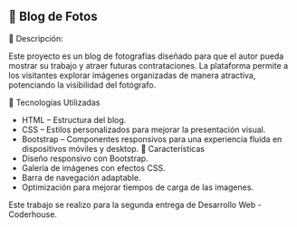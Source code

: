 ## 📸 Blog de Fotos

🌟 Descripción:

Este proyecto es un blog de fotografías diseñado para que el autor pueda mostrar su trabajo y atraer futuras contrataciones. La plataforma permite a los visitantes explorar imágenes organizadas de manera atractiva, potenciando la visibilidad del fotógrafo.

🚀 Tecnologías Utilizadas

- HTML – Estructura del blog.
- CSS – Estilos personalizados para mejorar la presentación visual.
- Bootstrap – Componentes responsivos para una experiencia fluida en dispositivos móviles y desktop.
  🎨 Características
- Diseño responsivo con Bootstrap.
- Galería de imágenes con efectos CSS.
- Barra de navegación adaptable.
- Optimización para mejorar tiempos de carga de las imagenes.

Este trabajo se realizo para la segunda entrega de Desarrollo Web - Coderhouse.
